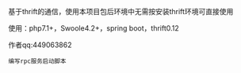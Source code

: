 基于thrift的通信，使用本项目包后环境中无需按安装thrift环境可直接使用

使用：php7.1+，Swoole4.2+，spring boot，thrift0.12

作者qq:449063862

    编写rpc服务启动脚本
    